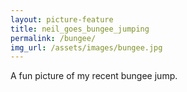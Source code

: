 ```yaml
---
layout: picture-feature
title: neil_goes_bungee_jumping
permalink: /bungee/
img_url: /assets/images/bungee.jpg
---
```


A fun picture of my recent bungee jump.
